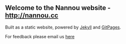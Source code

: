 ## Welcome to the Nannou website - http://nannou.cc

Built as a static website, powered by [Jekyll](https://jekyllrb.com/) and [GitPages](https://https://pages.github.com/).

For feedback please email us [here](mailto:contact@nannou.cc)
